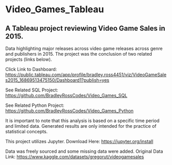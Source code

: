 # Video_Games_Tableau
## A Tableau project reviewing Video Game Sales in 2015.

Data highlighting major releases across video game releases across genre and publishers in 2015. The project was the conclusion of two related projects (links below). 

Click Link to Dashboard: https://public.tableau.com/app/profile/bradley.ross4451/viz/VideoGameSales2015_16869513475150/Dashboard1?publish=yes


See Related SQL Project: https://github.com/BradleyRossCodes/Video_Games_SQL

See Related Python Project: https://github.com/BradleyRossCodes/Video_Games_Python

It is important to note that this analysis is based on a specific time period and limited data. Generated results are only intended for the practice of statistical concepts.

This project utilizes Jupyter. Download Here: https://jupyter.org/install

Data was freely sourced and some missing data were added. Original Data Link: https://www.kaggle.com/datasets/gregorut/videogamesales
